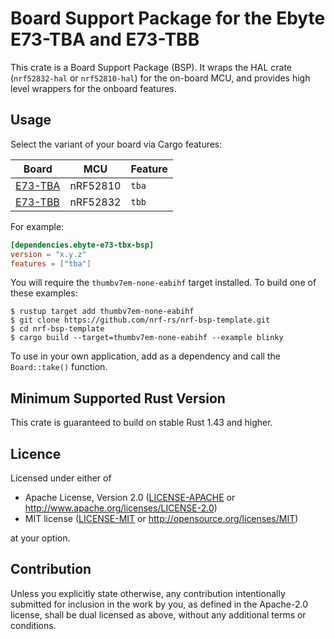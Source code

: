# Board Support Package for the Ebyte E73-TBA and E73-TBB

This crate is a Board Support Package (BSP). It wraps the HAL crate
(`nrf52832-hal` or `nrf52810-hal`) for the on-board MCU, and provides high level
wrappers for the onboard features.

## Usage

Select the variant of your board via Cargo features:

|   Board   |   MCU    | Feature |
|-----------|----------|---------|
| [E73-TBA] | nRF52810 |  `tba`  |
| [E73-TBB] | nRF52832 |  `tbb`  |

For example:

```toml
[dependencies.ebyte-e73-tbx-bsp]
version = "x.y.z"
features = ["tba"]
```

You will require the `thumbv7em-none-eabihf` target installed. To build one of
these examples:

```console
$ rustup target add thumbv7em-none-eabihf
$ git clone https://github.com/nrf-rs/nrf-bsp-template.git
$ cd nrf-bsp-template
$ cargo build --target=thumbv7em-none-eabihf --example blinky
```

To use in your own application, add as a dependency and call the
`Board::take()` function.

[E73-TBA]: http://ebyte.com/en/product-view-news.aspx?id=888
[E73-TBB]: http://ebyte.com/en/product-view-news.aspx?id=889

## Minimum Supported Rust Version

This crate is guaranteed to build on stable Rust 1.43 and higher.

## Licence

Licensed under either of

- Apache License, Version 2.0 ([LICENSE-APACHE](LICENSE-APACHE) or
  http://www.apache.org/licenses/LICENSE-2.0)
- MIT license ([LICENSE-MIT](LICENSE-MIT) or http://opensource.org/licenses/MIT)

at your option.

## Contribution

Unless you explicitly state otherwise, any contribution intentionally
submitted for inclusion in the work by you, as defined in the Apache-2.0
license, shall be dual licensed as above, without any additional terms or
conditions.
